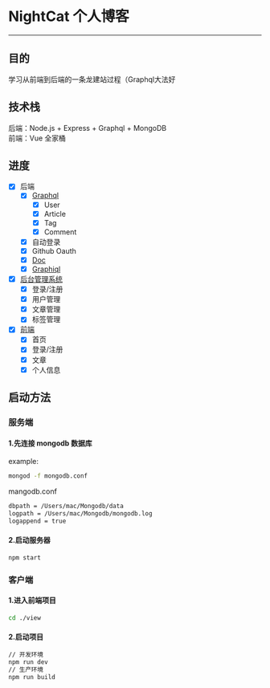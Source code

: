 # NightCat 个人博客

------

## 目的
学习从前端到后端的一条龙建站过程（Graphql大法好

## 技术栈
后端：Node.js + Express + Graphql + MongoDB<br>
前端：Vue 全家桶<br>

## 进度
- [x] 后端
  - [x] [Graphql](https://github.com/NightCatSama/NightCat/blob/master/graphQL/index.js)
    - [x] User
    - [x] Article
    - [x] Tag
    - [x] Comment
  - [x] 自动登录
  - [x] Github Oauth
  - [x] [Doc](https://github.com/NightCatSama/NightCat/blob/master/docs/user.md)
  - [x] [Graphiql](https://nightcat.win/graphql)
- [x] [后台管理系统](https://nightcat.win/admin)
  - [x] 登录/注册
  - [x] 用户管理
  - [x] 文章管理
  - [x] 标签管理
- [x] [前端](https://nightcat.win/)
  - [x] 首页
  - [x] 登录/注册
  - [x] 文章
  - [x] 个人信息

## 启动方法

### 服务端

#### 1.先连接 mongodb 数据库

example:
```bash
mongod -f mongodb.conf
```
mangodb.conf
```bash
dbpath = /Users/mac/Mongodb/data
logpath = /Users/mac/Mongodb/mongodb.log
logappend = true
```

#### 2.启动服务器
```bash
npm start
```

### 客户端

#### 1.进入前端项目
```bash
cd ./view
```

#### 2.启动项目
```bash
// 开发环境
npm run dev
// 生产环境
npm run build
```
